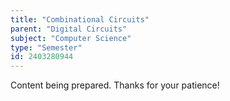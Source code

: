```yaml
---
title: "Combinational Circuits"
parent: "Digital Circuits"
subject: "Computer Science"
type: "Semester"
id: 2403280944
---
```


Content being prepared. Thanks for your patience!
